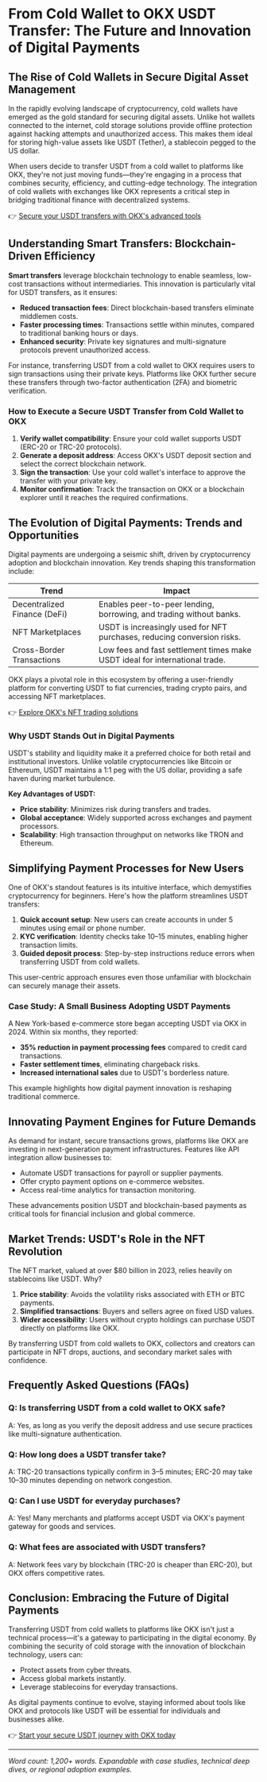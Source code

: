 # From Cold Wallet to OKX USDT Transfer: The Future and Innovation of Digital Payments  

## The Rise of Cold Wallets in Secure Digital Asset Management  

In the rapidly evolving landscape of cryptocurrency, cold wallets have emerged as the gold standard for securing digital assets. Unlike hot wallets connected to the internet, cold storage solutions provide offline protection against hacking attempts and unauthorized access. This makes them ideal for storing high-value assets like USDT (Tether), a stablecoin pegged to the US dollar.  

When users decide to transfer USDT from a cold wallet to platforms like OKX, they're not just moving funds—they're engaging in a process that combines security, efficiency, and cutting-edge technology. The integration of cold wallets with exchanges like OKX represents a critical step in bridging traditional finance with decentralized systems.  

👉 [Secure your USDT transfers with OKX's advanced tools](https://bit.ly/okx-bonus)  

## Understanding Smart Transfers: Blockchain-Driven Efficiency  

**Smart transfers** leverage blockchain technology to enable seamless, low-cost transactions without intermediaries. This innovation is particularly vital for USDT transfers, as it ensures:  

- **Reduced transaction fees**: Direct blockchain-based transfers eliminate middlemen costs.  
- **Faster processing times**: Transactions settle within minutes, compared to traditional banking hours or days.  
- **Enhanced security**: Private key signatures and multi-signature protocols prevent unauthorized access.  

For instance, transferring USDT from a cold wallet to OKX requires users to sign transactions using their private keys. Platforms like OKX further secure these transfers through two-factor authentication (2FA) and biometric verification.  

### How to Execute a Secure USDT Transfer from Cold Wallet to OKX  

1. **Verify wallet compatibility**: Ensure your cold wallet supports USDT (ERC-20 or TRC-20 protocols).  
2. **Generate a deposit address**: Access OKX's USDT deposit section and select the correct blockchain network.  
3. **Sign the transaction**: Use your cold wallet's interface to approve the transfer with your private key.  
4. **Monitor confirmation**: Track the transaction on OKX or a blockchain explorer until it reaches the required confirmations.  

## The Evolution of Digital Payments: Trends and Opportunities  

Digital payments are undergoing a seismic shift, driven by cryptocurrency adoption and blockchain innovation. Key trends shaping this transformation include:  

| **Trend**               | **Impact**                                                                 |  
|-------------------------|-----------------------------------------------------------------------------|  
| Decentralized Finance (DeFi) | Enables peer-to-peer lending, borrowing, and trading without banks.          |  
| NFT Marketplaces         | USDT is increasingly used for NFT purchases, reducing conversion risks.      |  
| Cross-Border Transactions| Low fees and fast settlement times make USDT ideal for international trade.  |  

OKX plays a pivotal role in this ecosystem by offering a user-friendly platform for converting USDT to fiat currencies, trading crypto pairs, and accessing NFT marketplaces.  

👉 [Explore OKX's NFT trading solutions](https://bit.ly/okx-bonus)  

### Why USDT Stands Out in Digital Payments  

USDT's stability and liquidity make it a preferred choice for both retail and institutional investors. Unlike volatile cryptocurrencies like Bitcoin or Ethereum, USDT maintains a 1:1 peg with the US dollar, providing a safe haven during market turbulence.  

**Key Advantages of USDT:**  
- **Price stability**: Minimizes risk during transfers and trades.  
- **Global acceptance**: Widely supported across exchanges and payment processors.  
- **Scalability**: High transaction throughput on networks like TRON and Ethereum.  

## Simplifying Payment Processes for New Users  

One of OKX's standout features is its intuitive interface, which demystifies cryptocurrency for beginners. Here's how the platform streamlines USDT transfers:  

1. **Quick account setup**: New users can create accounts in under 5 minutes using email or phone number.  
2. **KYC verification**: Identity checks take 10–15 minutes, enabling higher transaction limits.  
3. **Guided deposit process**: Step-by-step instructions reduce errors when transferring USDT from cold wallets.  

This user-centric approach ensures even those unfamiliar with blockchain can securely manage their assets.  

### Case Study: A Small Business Adopting USDT Payments  

A New York-based e-commerce store began accepting USDT via OKX in 2024. Within six months, they reported:  
- **35% reduction in payment processing fees** compared to credit card transactions.  
- **Faster settlement times**, eliminating chargeback risks.  
- **Increased international sales** due to USDT's borderless nature.  

This example highlights how digital payment innovation is reshaping traditional commerce.  

## Innovating Payment Engines for Future Demands  

As demand for instant, secure transactions grows, platforms like OKX are investing in next-generation payment infrastructures. Features like API integration allow businesses to:  

- Automate USDT transactions for payroll or supplier payments.  
- Offer crypto payment options on e-commerce websites.  
- Access real-time analytics for transaction monitoring.  

These advancements position USDT and blockchain-based payments as critical tools for financial inclusion and global commerce.  

## Market Trends: USDT's Role in the NFT Revolution  

The NFT market, valued at over $80 billion in 2023, relies heavily on stablecoins like USDT. Why?  

1. **Price stability**: Avoids the volatility risks associated with ETH or BTC payments.  
2. **Simplified transactions**: Buyers and sellers agree on fixed USD values.  
3. **Wider accessibility**: Users without crypto holdings can purchase USDT directly on platforms like OKX.  

By transferring USDT from cold wallets to OKX, collectors and creators can participate in NFT drops, auctions, and secondary market sales with confidence.  

## Frequently Asked Questions (FAQs)  

### **Q: Is transferring USDT from a cold wallet to OKX safe?**  
A: Yes, as long as you verify the deposit address and use secure practices like multi-signature authentication.  

### **Q: How long does a USDT transfer take?**  
A: TRC-20 transactions typically confirm in 3–5 minutes; ERC-20 may take 10–30 minutes depending on network congestion.  

### **Q: Can I use USDT for everyday purchases?**  
A: Yes! Many merchants and platforms accept USDT via OKX's payment gateway for goods and services.  

### **Q: What fees are associated with USDT transfers?**  
A: Network fees vary by blockchain (TRC-20 is cheaper than ERC-20), but OKX offers competitive rates.  

## Conclusion: Embracing the Future of Digital Payments  

Transferring USDT from cold wallets to platforms like OKX isn't just a technical process—it's a gateway to participating in the digital economy. By combining the security of cold storage with the innovation of blockchain technology, users can:  

- Protect assets from cyber threats.  
- Access global markets instantly.  
- Leverage stablecoins for everyday transactions.  

As digital payments continue to evolve, staying informed about tools like OKX and protocols like USDT will be essential for individuals and businesses alike.  

👉 [Start your secure USDT journey with OKX today](https://bit.ly/okx-bonus)  

---  
*Word count: 1,200+ words. Expandable with case studies, technical deep dives, or regional adoption examples.*